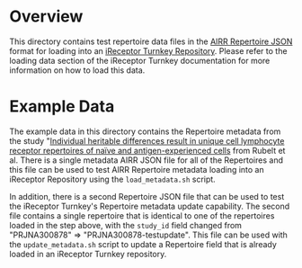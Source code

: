 # Overview 
This directory contains test repertoire data files in the [AIRR Repertoire JSON](https://docs.airr-community.org/en/stable/datarep/metadata.html#) format for loading into an [iReceptor Turnkey Repository](https://github.com/sfu-ireceptor/turnkey-service-php). Please refer to the loading data section of the iReceptor Turnkey documentation for more information on how to load this data. 

# Example Data

The example data in this directory contains the Repertoire metadata from the study "[Individual heritable differences result in unique cell lymphocyte receptor repertoires of naïve and antigen-experienced cells](https://doi.org/10.1038/ncomms11112) from Rubelt et al.  There is a single
metadata AIRR JSON file for all of the Repertoires and this file can be used to test AIRR Repertoire metadata loading into an iReceptor Repository using the `load_metadata.sh` script.

In addition, there is a second Repertoire JSON file that can be used to test the iReceptor Turnkey's Repertoire metadata update capability. 
The second file contains a single repertoire that is identical to one of the repertoires loaded in the step above,
with the `study_id` field changed from "PRJNA300878" => "PRJNA300878-testupdate". This file can be used with the `update_metadata.sh` script to
update a Repertoire field that is already loaded in an iReceptor Turnkey repository.
